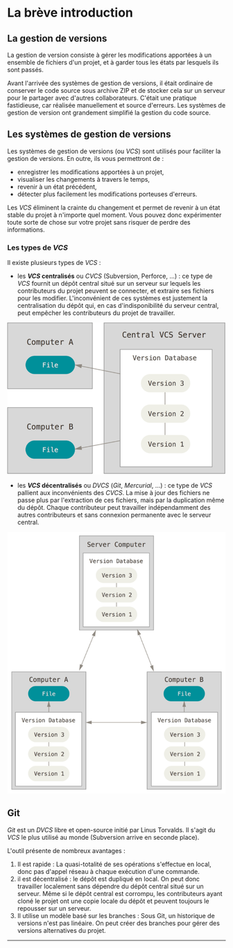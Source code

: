 # La brève introduction

## La gestion de versions

La gestion de version consiste à gérer les modifications apportées à un ensemble de fichiers d'un projet, et à garder tous les états par lesquels ils sont passés.

Avant l'arrivée des systèmes de gestion de versions, il était ordinaire de conserver le code source sous archive ZIP et de stocker cela sur un serveur pour le partager avec d'autres collaborateurs. C'était une pratique fastidieuse, car réalisée manuellement et source d'erreurs. Les systèmes de gestion de version ont grandement simplifié la gestion du code source.

## Les systèmes de gestion de versions

Les systèmes de gestion de versions (ou *VCS*) sont utilisés pour faciliter la gestion de versions. En outre, ils vous permettront de :

* enregistrer les modifications apportées à un projet,
* visualiser les changements à travers le temps,
* revenir à un état précédent,
* détecter plus facilement les modifications porteuses d'erreurs.

Les *VCS* éliminent la crainte du changement et permet de revenir à un état stable du projet à n'importe quel moment. Vous pouvez donc expérimenter toute sorte de chose sur votre projet sans risquer de perdre des informations.

### Les types de *VCS*

Il existe plusieurs types de *VCS* :

* les ***VCS* centralisés** ou *CVCS* (Subversion, Perforce, ...) : ce type de *VCS* fournit un dépôt central situé sur un serveur sur lequels les contributeurs du projet peuvent se connecter, et extraire ses fichiers pour les modifier. L'inconvénient de ces systèmes est justement la centralisation du dépôt qui, en cas d'indisponibilité du serveur central, peut empêcher les contributeurs du projet de travailler.

![CVCS](../img/cvcs.png)

* les ***VCS* décentralisés** ou *DVCS* (*Git*, *Mercurial*, ...) : ce type de *VCS* pallient aux inconvénients des *CVCS*. La mise à jour des fichiers ne passe plus par l'extraction de ces fichiers, mais par la duplication même du dépôt. Chaque contributeur peut travailler indépendamment des autres contributeurs et sans connexion permanente avec le serveur central.

![DVCS](../img/dvcs.png)

## Git

*Git* est un *DVCS* libre et open-source initié par Linus Torvalds. Il s'agit du *VCS* le plus utilisé au monde (Subversion arrive en seconde place).

L'outil présente de nombreux avantages :

1. Il est rapide : La quasi-totalité de ses opérations s'effectue en local, donc pas d'appel réseau à chaque exécution d'une commande.
2. il est décentralisé : le dépôt est dupliqué en local. On peut donc travailler localement sans dépendre du dépôt central situé sur un serveur. Même si le dépôt central est corrompu, les contributeurs ayant cloné le projet ont une copie locale du dépôt et peuvent toujours le repousser sur un serveur.
3. Il utilise un modèle basé sur les branches : Sous Git, un historique de versions n'est pas linéaire. On peut créer des branches pour gérer des versions alternatives du projet.

___